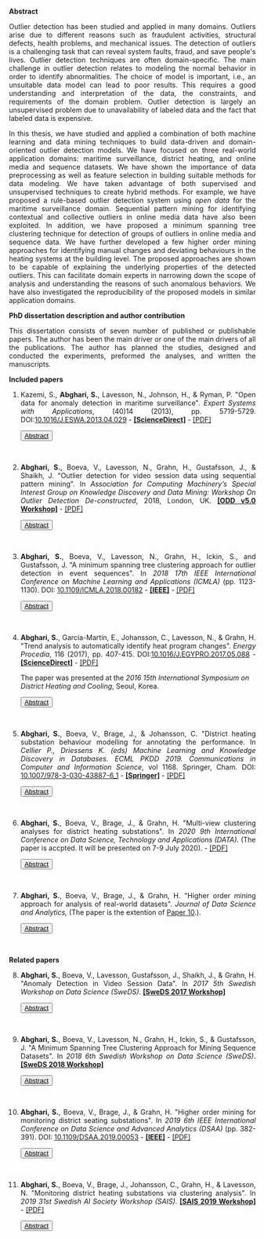 <!--h3 style="text-align:center;color:#606c71;"><b>Licentiate Thesis</b></h3-->
<!--h1 style="text-align:left;color:#606c71;margin-bottom: 0px;">Outlier Detection Analysis:</h1>
<h2 style="text-align:left;color:#606c71;margin-top: 2px;">Approaches for Identifying Deviating Behaviors in Real-world</h2-->
**Abstract**
<p align="justify">Outlier detection has been studied and applied in many domains. Outliers arise due to different reasons such as fraudulent activities, structural defects, health problems, and mechanical issues. The detection of outliers is a challenging task that can reveal system faults, fraud, and save people's lives. Outlier detection techniques are often domain-specific. The main challenge in outlier detection relates to modeling the normal behavior in order to identify abnormalities. The choice of model is important, i.e., an unsuitable data model can lead to poor results. This requires a good understanding and interpretation of the data, the constraints, and requirements of the domain problem. Outlier detection is largely an unsupervised problem due to unavailability of labeled data and the fact that labeled data is expensive.</p>

<p align="justify">In this thesis, we have studied and applied a combination of both machine learning and data mining techniques to build data-driven and domain-oriented outlier detection models. We have focused on three real-world application domains: maritime surveillance, district heating, and online media and sequence datasets. We have shown the importance of data preprocessing as well as feature selection in building suitable methods for data modeling. We have taken advantage of both supervised and unsupervised techniques to create hybrid methods. For example, we have proposed a rule-based outlier detection system using <i>open data</i> for the maritime surveillance domain. Sequential pattern mining for identifying contextual and collective outliers in online media data have also been exploited. In addition, we have proposed a minimum spanning tree clustering technique for detection of groups of outliers in online media and sequence data. We have further developed a few higher order mining approaches for identifying manual changes and deviating behaviours in the heating systems at the building level. The proposed approaches are shown to be capable of explaining the underlying properties of the detected outliers. This can facilitate domain experts in narrowing down the scope of analysis and understanding the reasons of such anomalous behaviors. We have also investigated the reproducibility of the proposed models in similar application domains.</p>

**PhD dissertation description and author contribution**
<p align="justify">This dissertation consists of seven number of published or publishable papers. The author has been the main driver or one of the main drivers of all the publications. The author has planned the studies, designed and conducted the experiments, preformed the analyses, and written the manuscripts.</p>

<!--The complete dissertation can be downloaded as a PDF.-->

**Included papers**
<ol>
<li>
<p align="justify">Kazemi, S., <b>Abghari, S.</b>, Lavesson, N., Johnson, H., & Ryman, P. "Open data for anomaly detection in maritime surveillance". <i>Expert Systems with Applications</i>, (40)14 (2013), pp. 5719-5729. DOI:<a href="https://doi.org/10.1016/j.eswa.2013.04.029" target="_blank">10.1016/J.ESWA.2013.04.029</a> - 
<strong><a href="https://www.sciencedirect.com/science/article/pii/S0957417413002765" target="_blank">[ScienceDirect]</a></strong> - <a href="./doc/paper1.pdf">[PDF]</a></p>
  
<button id="b1" class="unstyled-button"  onclick="toggle('a1');update_button('b1')"><u>Abstract</u></button>
<div style="display:none" id="a1">
  <p align="justify">Maritime surveillance has received increased attention from a civilian perspective in recent years. Anomaly detection is one of many techniques available for improving the safety and security in this domain. Maritime authorities use confidential data sources for monitoring the maritime activities; however, a paradigm shift on the Internet has created new open sources of data. We investigate the potential of using open data as a complementary resource for anomaly detection in maritime surveillance. We present and evaluate a decision support system based on open data and expert rules for this purpose. We conduct a case study in which experts from the Swedish coastguard participate to conduct a real-world validation of the system. We conclude that the exploitation of open data as a complementary resource is feasible since our results indicate improvements in the efficiency and effectiveness of the existing surveillance systems by increasing the accuracy and covering unseen aspects of maritime activities.</p>
</div>
<p>
  <br>
</p>  
</li>

<li>
<p align="justify"><b>Abghari, S.</b>, Boeva, V., Lavesson, N., Grahn, H., Gustafsson, J., & Shaikh, J. "Outlier detection for video session data using sequential pattern mining". In <i>Association for Computing Machinery’s Special Interest Group on Knowledge Discovery and Data Mining: Workshop On Outlier Detection De-constructed</i>, 2018, London, UK.
<strong><a href="https://www.andrew.cmu.edu/user/lakoglu/odd/index.html" target="_blank">[ODD v5.0 Workshop]</a></strong> - <a href="./doc/paper2.pdf">[PDF]</a></p>

<button id="b2" class="unstyled-button"  onclick="toggle('a2');update_button('b2')"><u>Abstract</u></button>
<div style="display:none" id="a2">
<p align="justify">The growth of Internet video and over-the-top transmission techniques has enabled online video service providers to deliver high quality video content to viewers. To maintain and improve the quality of experience, video providers need to detect unexpected issues that can highly affect the viewers’ experience. This requires analyzing massive amounts of video session data in order to find unexpected sequences of events. In this paper we combine sequential pattern mining and clustering to discover such event sequences. The proposed approach applies sequential pattern mining to find frequent patterns by considering contextual and collective outliers. In order to distinguish between the normal and abnormal behavior of the system, we initially identify the most frequent patterns. Then a clustering algorithm is applied on the most frequent patterns. The generated clustering model together with Silhouette Index are used for further analysis of less frequent patterns and detection of potential outliers. Our results show that the proposed approach can detect outliers at the system level.</p>
</div>
<p>
  <br>
</p>  
</li>

<li>
<p align="justify"><b>Abghari, S.</b>, Boeva, V., Lavesson, N., Grahn, H., Ickin, S., and Gustafsson, J. "A minimum spanning tree clustering approach for outlier detection in event sequences". In <i>2018 17th IEEE International Conference on Machine Learning and Applications (ICMLA)</i> (pp. 1123-1130). DOI: <a href="https://doi.org/10.1109/ICMLA.2018.00182" target="_blank">10.1109/ICMLA.2018.00182</a> - 
<strong><a href="https://ieeexplore.ieee.org/abstract/document/8614207" target="_blank">[IEEE]</a></strong> - <a href="./doc/paper3.pdf">[PDF]</a></p>

<button id="b3" class="unstyled-button"  onclick="toggle('a3');update_button('b3')"><u>Abstract</u></button>
<div style="display:none" id="a3">
<p align="justify">Outlier detection has been studied in many domains. Outliers arise due to different reasons such as mechanical issues, fraudulent behavior, and human error. In this paper, we propose an unsupervised approach for outlier detection in a sequence dataset. The proposed approach combines sequential pattern mining, cluster analysis and a minimum spanning tree algorithm in order to identify clusters of outliers. Initially, the sequential pattern mining is used to extract frequent sequential patterns. Next the extracted patterns are clustered into groups of similar patterns. Finally the minimum spanning tree algorithm is used to find groups of outliers. The proposed approach has been evaluated on two different real datasets, i.e., smart meter data and video session data. The obtained results have shown that our approach can be applied to narrow down the space of events to a set of potential outliers and facilitate domain experts in further analysis and identification of system level issues.</p>
</div>
<p>
  <br>
</p>  
</li>

<li>
<p align="justify"><b>Abghari, S.</b>, Garcia-Martin, E., Johansson, C., Lavesson, N., & Grahn, H. "Trend analysis to automatically identify heat program changes". <i>Energy Procedia</i>, 116 (2017), pp. 407-415. DOI:<a href="https://doi.org/10.1016/j.egypro.2017.05.088" target="_blank">10.1016/J.EGYPRO.2017.05.088</a> - 
<strong><a href="https://www.sciencedirect.com/science/article/pii/S1876610217322956" target="_blank">[ScienceDirect]</a></strong> - <a href="./doc/paper4.pdf">[PDF]</a></p>
<p>The paper was presented at the <i> 2016 15th International Symposium on District Heating and Cooling</i>, Seoul, Korea.</p>

<button id="b4" class="unstyled-button"  onclick="toggle('a4');update_button('b4')"><u>Abstract</u></button>
<div style="display:none" id="a4">
  <p align="justify">The aim of this study is to improve the monitoring and controlling of heating systems located at customer buildings through the use of a decision support system. To achieve this, the proposed system applies a two-step classifier to detect manual changes of the temperature of the heating system. We apply data from the Swedish company NODA, active in energy optimization and services for energy efficiency, to train and test the suggested system. The decision support system is evaluated through an experiment and the results are validated by experts at NODA. The results show that the decision support system can detect changes within three days after their occurrence and only by considering daily average measurements.</p>
</div>
<p>
  <br>
</p>  
</li>

<li>
<p align="justify"><b>Abghari, S.</b>, Boeva, V., Brage, J., & Johansson, C. "District heating substation behaviour modelling for annotating the performance. In <i>Cellier P., Driessens K. (eds) Machine Learning and Knowledge Discovery in Databases. ECML PKDD 2019. Communications in Computer and Information Science</i>, vol 1168. Springer, Cham. DOI: <a href="https://doi.org/10.1007/978-3-030-43887-6_1" target="_blank">10.1007/978-3-030-43887-6_1</a> - <strong><a href="https://link.springer.com/chapter/10.1007/978-3-030-43887-6_1" target="_blank">[Springer]</a></strong> - <a href="./doc/paper5.pdf">[PDF]</a></p>
  
<button id="b5" class="unstyled-button" onclick="toggle('a5');update_button('b5')"><u>Abstract</u></button>
<div style="display:none" id="a5">
  <p align="justify">In this ongoing study, we propose a higher order data mining approach for modelling district heating (DH) substations’ behaviour and linking operational behaviour representative profiles with different performance indicators. We initially create substation’s operational behaviour models by extracting weekly patterns and clustering them into groups of similar patterns. The built models are further analyzed and integrated into an overall substation model by applying consensus clustering. The different operational behaviour profiles represented by the exemplars of the consensus clustering model are then linked to performance indicators. The labelled behaviour profiles are deployed over the whole heating season to derive diverse insights about the substation’s performance. The results show that the proposed method can be used for modelling, analyzing and understanding the deviating and sub-optimal DH substation’s behaviours.</p>
</div>
<p>
  <br>
</p>  
</li>

<li>
<p align="justify"><b>Abghari, S.</b>, Boeva, V., Brage, J., & Grahn, H. "Multi-view clustering analyses for district heating substations". In <i>2020 9th International Conference on Data Science, Technology and Applications (DATA).</i> (The paper is accpted. It will be presented on 7-9 July 2020). - <a href="./doc/paper6.pdf">[PDF]</a></p>
  
<button id="b6" class="unstyled-button"  onclick="toggle('a6');update_button('b6')"><u>Abstract</u></button>
<div style="display:none" id="a6">
    <p align="justify">In this study, we propose a multi-view clustering approach for mining and analysing multi-view network datasets. The proposed approach is applied and evaluated on a real-world scenario for monitoring and analysing district heating (DH) network conditions and identifying substations with sub-optimal behaviour. Initially, geographical locations of the substations are used to build an approximate graph representation of the DH network. Two different analyses can further be applied in this context: step-wise and parallel-wise multi-view clustering. The step-wise analysis is meant to sequentially consider and analyse substations with respect to a few different views. At each step, a new clustering solution is built on top of the one generated by the previously considered view, which organizes the substations in a hierarchical structure that can be used for multi-view comparisons. The parallel-wise analysis on the other hand, provides the opportunity to analyse substations with regards to two different views in parallel. Such analysis is aimed to represent and identify the relationships between substations by organizing them in a bipartite graph and analysing the substations’ distribution with respect to each view. The proposed data analysis and visualization approach arms domain experts with means for analysing DH network performance. In addition, it will facilitate the identification of substations with deviating operational behaviour based on comparative analysis with their closely located neighbours.</p>
</div>
<p>
<br>
</p>  
</li>

<li>
<p align="justify"><b>Abghari, S.</b>, Boeva, V., Brage, J., & Grahn, H. "Higher order mining approach for analysis of real-world datasets". <i>Journal of Data Science and Analytics,</i> (The paper is the extention of <a href="#p-10">Paper 10</a>.). 
</p>

<button id="b7" class="unstyled-button"  onclick="toggle('a7');update_button('b7')"><u>Abstract</u></button>
<div style="display:none" id="a7">
<p align="justify">In this study, we propose a higher order mining (HOM) approach that can be used for analysis of real-world datasets. The proposed approach consists of several different data analysis techniques such as sequential pattern mining, clustering analysis, consensus clustering and minimum spanning tree (MST). Initially, clustering analysis is performed on the extracted patterns to model the behavior modes of the studied phenomenon for a given time period. The built clustering models corresponding to every two consecutive time periods can further be assessed for mining changes in the monitored behaviour. In case some significant difference is observed, further analysis is performed by integrating the built models into a consensus clustering and applying an MST for identifying deviating behaviours. The validity and the potential of the proposed approach has been demonstrated on a real-world dataset originating from a network of district heating (DH) substations. The obtained results show that our approach is capable of detecting deviating and sub-optimal behaviours of the DH substations.</p>
</div>
<p>
  <br>
</p>  
</li>
</ol>

**Related papers**

<ol start="8">

<li>
<p align="justify"><b>Abghari, S.</b>, Boeva, V., Lavesson, Gustafsson, J., Shaikh, J., & Grahn, H. "Anomaly Detection in Video Session Data". In <i>2017 5th Swedish Workshop on Data Science (SweDS)</i>. <strong><a href="https://cse.gu.se/english/sweds2017" target="_blank">[SweDS 2017 Workshop]</a></strong></p>

<button id="b8" class="unstyled-button" onclick="toggle('a8');update_button('b8')"><u>Abstract</u></button>
<div style="display:none" id="a8">
<p align="justify">Online video service providers (OVSPs) continuously improve their services to satisfy the subscribers’ expectation. This requires analysing massive amount of log files and different video event types. We use sequential pattern mining to analyse video data sequences to detect unexpected issues that can highly affect the subscribers’ experience. The video session data has temporal order and contains detailed information regarding which video is requested, what type of device is used for watching the video, and the list of occurrences of all event types.</p>
<p align="justify">The initial assumption with using sequential pattern mining is that most frequent sequential patterns (MFSPs) can be considered as normal system behaviour, while the others, non-most frequent sequential patterns (NMFSPs), can be potential anomalies. By performing clustering analysis, the MFSPs can be grouped based on their similarities. Finally, NMFSPs can be evaluated by the created model. The goodness-of-fit of the NMFSPs can be identified by applying an internal cluster validation measure such as Silhouette Index (SI).</p>
<p align="justify">The proposed method has six steps as follows:</p>
<ol><li><p align="justify">The video sessions are divided into equal-sized segments, e.g., daily.</p></li>
<li><p align="justify">The PrefixSpan algorithm is used to extract frequent sequential patterns. Such sequential patterns can lead us to detect collective anomalies, i.e., a collection of related data points (event types) assumed to be anomalous based on their occurrences together.</p></li>
<li><p align="justify">The extracted frequent sequential patterns are mapped with the video sessions and extra information related to date and time such as workday or weekend for finding contextual anomalies will be added to them.</p></li>
<li><p align="justify">The frequent sequential patterns are divided into two groups based on how frequent they are. Those patterns that occurred in more than one segment are named MFSPs with initial assumption that they are normal. The NMFSPs, on the other hand can be assumed as potentially anomalies.</p></li>
<li><p align="justify">MFSPs are clustered into partitions based on their similarities.</p></li>
<li><p align="justify">The clustering model built in the previous step is used to analyse the NMFSPs by matching each pattern into a cluster. To evaluate the goodness-of-fit of each NMFSP, SI is used. The SI has a range of [-1, 1]. A score 1 shows the NMFSP is assigned to a correct cluster. When score is about zero, this indicates that the NMFSP is on the decision boundary between two neighbouring clusters. Finally, a score close to -1 indicates the pattern is misclassified and assigned to an erroneous cluster, i.e., such NMFSP can be identified as anomaly.</p></li></ol>
<p align="justify">The proposed approach is applied on two months (October-November 2016) of data for a large OVSP company. The results show an increase in the number of quality adaptation events for many video sessions in both months. Such surge in the number of video streaming performance events during video sessions can be related to the fact that many viewers simultaneously try to watch the same video (e.g., a special live show) or an issue at the system level. In both cases, additional analysis by the company experts is needed for better understanding and interpretation of the results.</p>
</div>
<p>
  <br>
</p>
</li>

<li>
<p align="justify"><b>Abghari, S.</b>, Boeva, V., Lavesson, N., Grahn, H., Ickin, S., & Gustafsson, J. "A Minimum Spanning Tree Clustering Approach for Mining Sequence Datasets". In <i>2018 6th Swedish Workshop on Data Science (SweDS)</i>. <strong><a href="http://sweds2018.cs.umu.se/" target="_blank">[SweDS 2018 Workshop]</a></strong></p>

<button id="b9" class="unstyled-button" onclick="toggle('a9');update_button('b9')"><u>Abstract</u></button>
<div style="display:none" id="a9">
<p align="justify">We propose an unsupervised approach for outlier detection in a sequence dataset. Outlier detection has been studied in many domains. Outliers arise due to different reasons such as mechanical issues, fraudulent behavior, and human error. Our approach consists of a preprocessing step and three main steps: 1) Sequential patterns mining, 2) Frequent sequential pattern clustering, and 3) Minimum spanning tree (MST) building and outlier detection analysis.</p>
<p align="justify">In the preprocessing step, Data segmentation, data is partitioned into equal-sized segments in order to identify sequential patterns. The first step, Sequential patterns mining, concerns the extraction of frequent sequential patterns and mapping them with records of a sequence dataset. The PrefixSpan algorithm is used to find frequent sequential patterns from each segment. The extracted patterns can lead us to find collective outliers. Furthermore, the extracted patterns are mapped with the source they come from. This can help us to find additional information about the patterns such as pattern frequency and its occurrence time. The latter is useful for finding a contextual outliers. In the second step, Frequent sequential pattern clustering, the selected patterns are clustered by applying affinity propagation (AP) algorithm. AP can estimate the number of clusters from data. In the third step, Minimum spanning tree building and outlier detection analysis, the exemplars of the clusters are used for building a complete weighted graph, where vertices of the graph are the exemplars and edges are the distance between them. The aim is to determine a subset of edges that connect all the vertices together without any cycles that has the minimum total edge weight. In order to identify outliers, the longest edge of the tree is removed. The constructed MST will be replaced by the created sub-trees. The sub-trees are ranked from smallest to largest based on the number of items they match within the sequence dataset. Here the smallest subtrees can be regarded as outliers.</p>
<p align="justify">The proposed approach can be used to facilitate the domain experts in identification of outliers. Building the minimum spanning tree on top the clustering solution can lead to identifying clusters of outliers. This can reduce the time complexity of the proposed approach. The proposed approach has been evaluated in two different experimental scenarios. Namely, it has been applied on two different sequence datasets: smart meter data and video session data. Both datasets contain sequences of event types that either shows the operational status of a smart meter or the current action that takes place in a viewer’s video session. The results of the experiments on the smart meter data are more comprehensible compared to the video session data. The main reason is the fact that the event types in smart meters are explicitly detailed, explaining the status of the devices. However, in video session data the event types are general which requires more investigation and experts’ knowledge in order to detect video sessions with quality issues. The validation of the results on video session data by the domain experts showed that 67% of the labeled sessions by the proposed approach were correct.</p>
</div>
<p>
  <br>
</p>
</li>


<li>
<p align="justify" id="p-10"><b>Abghari, S.</b>, Boeva, V., Brage, J., & Grahn, H. "Higher order mining for monitoring district seating substations". In <i>2019 6th IEEE International Conference on Data Science and Advanced Analytics (DSAA)</i> (pp. 382-391). DOI: <a href="https://doi.org/10.1109/DSAA.2019.00053" target="_blank">10.1109/DSAA.2019.00053</a> - 
<strong><a href="https://ieeexplore.ieee.org/document/8964173" target="_blank">[IEEE]</a></strong> - <a href="./doc/paper10.pdf">[PDF]</a>
</p> 
  
<button id="b10" class="unstyled-button"  onclick="toggle('a10');update_button('b10')"><u>Abstract</u></button>
<div style="display:none" id="a10">
<p align="justify">We propose a higher order mining (HOM) approach for modelling, monitoring and analyzing district heating (DH) substations' operational behaviour and performance. HOM is concerned with mining over patterns rather than primary or raw data. The proposed approach uses a combination of different data analysis techniques such as sequential pattern mining, clustering analysis, consensus clustering and minimum spanning tree (MST). Initially, a substation's operational behaviour is modeled by extracting weekly patterns and performing clustering analysis. The substation's performance is monitored by assessing its modeled behaviour for every two consecutive weeks. In case some significant difference is observed, further analysis is performed by integrating the built models into a consensus clustering and applying an MST for identifying deviating behaviours. The results of the study show that our method is robust for detecting deviating and sub-optimal behaviours of DH substations. In addition, the proposed method can facilitate domain experts in the interpretation and understanding of the substations' behaviour and performance by providing different data analysis and visualization techniques.</p>
</div>
<p>
  <br>
</p>  
</li>

<li>
<p align="justify"><b>Abghari, S.</b>, Boeva, V., Brage, J., Johansson, C., Grahn, H., & Lavesson, N. "Monitoring district heating substations via clustering analysis". In <i>2019 31st Swedish AI
Society Workshop (SAIS)</i>. <strong><a href="https://sais2019.cs.umu.se/program/" target="_blank">[SAIS 2019 Workshop]</a>
</strong> - <a href="./doc/paper11.pdf">[PDF]</a></p> 
  
<button id="b11" class="unstyled-button"  onclick="toggle('a11');update_button('b11')"><u>Abstract</u></button>
<div style="display:none" id="a11">
<p align="justify">In this paper, we describe an ongoing study for detecting deviating behaviour of district heating (DH) substations. We propose an approach for modelling, monitoring and analyzing the DH substations operational behaviour on a weekly basis. The proposed approach combines sequential pattern mining together with clustering analysis and minimum spanning tree to identify outliers. Our goal is to detect changes in operational behaviour of substations that can decrease their efficiency.</p>
</div>
<p>
  <br>
</p>  
</li>

</ol>
